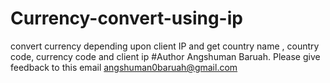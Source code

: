 # Currency-convert-using-ip
convert currency depending upon client IP and get country name , country code, currency code and client ip 
#Author Angshuman Baruah. Please give feedback to this email angshuman0baruah@gmail.com
